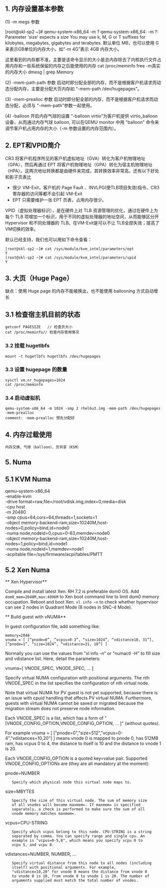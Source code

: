 ## 1. 内存设置基本参数 ##
(1) -m megs 参数

[root@skl-sp2 ~]# qemu-system-x86_64 -m ?
qemu-system-x86_64: -m ?: Parameter 'size' expects a size
You may use k, M, G or T suffixes for kilobytes, megabytes, gigabytes and terabytes.
默认单位 MB，也可以使用 G 来表示GB单位的内存大小，如“-m 4G”表示 4GB 内存大小。

这里看到的内存都不准，主要是该命令显示的大小是总内存除去了内核执行文件占用内存和一些系统保留的内存之后能使用的内存
cat /proc/meminfo
free -m真实的内存大小
dmesg | grep Memory

(2) -mem-path path  参数
     启动时即分配全部的内存，而不是根据客户机请求而动态分配内存，主要是分配大页内存如 “-mem-path /dev/hugepages”。

(3) -mem-prealloc  参数
      启动时即分配全部的内存，而不是根据客户机请求而动态分配，必须与 "-mem-path"参数一起使用。

(4) -balloon 开启内存气球的设置
     “-balloon virtio”为客户机提供 virtio_balloon 设备，从而通过内存气球 balloon, 可以在QEMU monitor 中用
"balloon" 命令来调节客户机占用内存的大小（-m 参数设置的内存范围内）。


## 2. EPT和VPID简介 ##

CR3 将客户机程序所见的客户机虚拟地址（GVA）转化为客户机物理地址（GPA），然后再通过 EPT 将客户机物理地址（GPA）转化为宿主机物理地址（HPA）。这两次地址转换都是由硬件来完成，其转换效率非常高。还有以下好处和影子页表比

-  很少 VM-Exit，客户机的 Page Fault 、INVLPG(使TLB项目失效)指令、CR3寄存器的访问等都不会引起 VM-Exit
-  EPT 只需要维护一张 EPT 页表，占用内存很少。

VPID（虚拟处理器标识），是在硬件上对 TLB 资源管理的优化，通过在硬件上为每个 TLB 项增加一个标识，用于不同的虚拟处理器的地址空间，从而能够区分开 Hypervisor 和不同处理器的 TLB。在VM-Exit是可以不让 TLB全部失效；提高了VM切换的效率。

默认已经支持，我们也可以用如下命令查看：

    [root@skl-sp2 ~]# cat /sys/module/kvm_intel/parameters/ept
    Y
    [root@skl-sp2 ~]# cat /sys/module/kvm_intel/parameters/vpid
    Y

## 3. 大页（Huge Page） ##

缺点：使用 Huge page 的内存不能被换出，也不能使用 ballooning 方式自动增长

## 3.1 检查宿主机目前的状态 ###

    getconf PAGESIZE   // 检查页大小
    cat /proc/meminfo// 检查内存使用情况

### 3.2 挂载 hugetlbfs ###

    mount -t hugetlbfs hugetlbfs /dev/hugepages

### 3.3 设置 hugepage 的数量 ###

    sysctl vm.nr_hugepages=1024
    cat /proc/meminfo


### 3.4 启动虚拟机 ###

    qemu-system-x86_64 -m 1024 -smp 2 rhel6u3.img -mem-path /dev/hugepages -mem-prealloc 
    comment: -mem-prealloc 预先分配好

## 4. 内存过载使用 ##

    内存交换、气球（balloon）、页共享（KSM）

## 5. Numa ##

## 5.1 KVM Numa ##
qemu-system-x86_64 \
-enable-kvm \
-drive format=raw,file=/root/vdisk.img,index=0,media=disk \
-cpu host \
-m 20480 \
-smp cpus=64,cors=64,threads=1,sockets=1 \
-object memory-backend-ram,size=10240M,host-nodes=0,policy=bind,id=node0 \
-numa node,nodeid=0,cpus=0-63,memdev=node0 \
-object memory-backend-ram,size=10240M,host-nodes=1,policy=bind,id=node1 \
-numa node,nodeid=1,memdev=node1 \
-acpitable file=/sys/firmware/acpi/tables/PMTT 

## 5.2 Xen Numa ##
** Xen Hypervisor**

Compile and install latest Xen. RH 7.2 is preferable dom0 OS.
Add `dom0_mem=2048M,max:4096M` to Xen boot command line to limit dom0 memory occupation.
Reboot and boot Xen.
`xl info –n` to check whether hypervisor can see 2 nodes in Quadrant Mode (8 nodes in SNC-4 Mode).
 
** Build guest with vNUMA**
 
In guest configuration file, add something like:

```
memory=2048
vnuma = [ [“pnode=0”, “vcpus=0-3”, “size=1024”, “vdistance10, 31”], [“pnode=1”, “size=1024”, “vdistance=31, 10”] ]
```
Normally you can use the values from "xl info -n" or "numactl -H" to fill size and vdistance list.
Here, detail the parameters:
 
vnuma=[ VNODE_SPEC, VNODE_SPEC, ... ]

   Specify virtual NUMA configuration with positional arguments. The
   nth VNODE_SPEC in the list specifies the configuration of nth
   virtual node.

   Note that virtual NUMA for PV guest is not yet supported, because
   there is an issue with cpuid handling that affects PV virtual NUMA.
   Furthermore, guests with virtual NUMA cannot be saved or migrated
   because the migration stream does not preserve node information.

   Each VNODE_SPEC is a list, which has a form of
   "[VNODE_CONFIG_OPTION,VNODE_CONFIG_OPTION, ... ]"  (without
   quotes).

   For example vnuma = [
   ["pnode=0","size=512","vcpus=0-4","vdistances=10,20"] ] means vnode
   0 is mapped to pnode 0, has 512MB ram, has vcpus 0 to 4, the
   distance to itself is 10 and the distance to vnode 1 is 20.

   Each VNODE_CONFIG_OPTION is a quoted key=value pair. Supported
   VNODE_CONFIG_OPTIONs are (they are all mandatory at the moment):

   pnode=NUMBER

       Specify which physical node this virtual node maps to.

   size=MBYTES

       Specify the size of this virtual node. The sum of memory size
       of all vnodes will become maxmem=. If maxmem= is specified
       separately, a check is performed to make sure the sum of all
       vnode memory matches maxmem=.

   vcpus=CPU-STRING

       Specify which vcpus belong to this node. CPU-STRING is a string
       separated by comma. You can specify range and single cpu. An
       example is "vcpus=0-5,8", which means you specify vcpu 0 to
       vcpu 5, and vcpu 8.

   vdistances=NUMBER, NUMBER, ...

       Specify virtual distance from this node to all nodes (including
       itself) with positional arguments. For example,
       "vdistance=10,20" for vnode 0 means the distance from vnode 0
       to vnode 0 is 10, from vnode 0 to vnode 1 is 20. The number of
       arguments supplied must match the total number of vnodes.